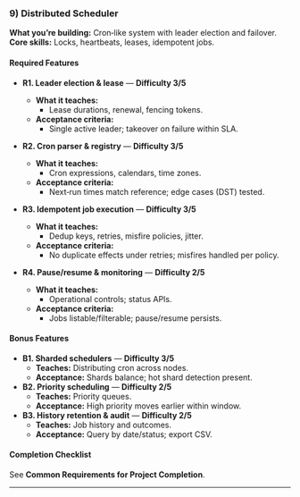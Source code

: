 ### 9) Distributed Scheduler
**What you’re building:** Cron‑like system with leader election and failover.
**Core skills:** Locks, heartbeats, leases, idempotent jobs.

#### Required Features
- **R1. Leader election & lease** — **Difficulty 3/5**
  - **What it teaches:**
    - Lease durations, renewal, fencing tokens.
  - **Acceptance criteria:**
    - Single active leader; takeover on failure within SLA.

- **R2. Cron parser & registry** — **Difficulty 3/5**
  - **What it teaches:**
    - Cron expressions, calendars, time zones.
  - **Acceptance criteria:**
    - Next‑run times match reference; edge cases (DST) tested.

- **R3. Idempotent job execution** — **Difficulty 3/5**
  - **What it teaches:**
    - Dedup keys, retries, misfire policies, jitter.
  - **Acceptance criteria:**
    - No duplicate effects under retries; misfires handled per policy.

- **R4. Pause/resume & monitoring** — **Difficulty 2/5**
  - **What it teaches:**
    - Operational controls; status APIs.
  - **Acceptance criteria:**
    - Jobs listable/filterable; pause/resume persists.

#### Bonus Features
- **B1. Sharded schedulers** — **Difficulty 3/5**
  - **Teaches:** Distributing cron across nodes.
  - **Acceptance:** Shards balance; hot shard detection present.
- **B2. Priority scheduling** — **Difficulty 2/5**
  - **Teaches:** Priority queues.
  - **Acceptance:** High priority moves earlier within window.
- **B3. History retention & audit** — **Difficulty 2/5**
  - **Teaches:** Job history and outcomes.
  - **Acceptance:** Query by date/status; export CSV.

#### Completion Checklist
See **Common Requirements for Project Completion**.

---
